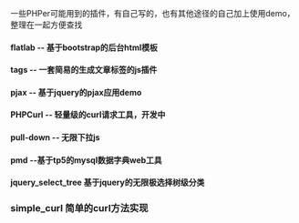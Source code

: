 一些PHPer可能用到的插件，有自己写的，也有其他途径的自己加上使用demo，整理在一起方便查找

#### flatlab  -- 基于bootstrap的后台html模板

#### tags -- 一套简易的生成文章标签的js插件

#### pjax -- 基于jquery的pjax应用demo

#### PHPCurl -- 轻量级的curl请求工具，开发中

#### pull-down  -- 无限下拉js

#### pmd --基于tp5的mysql数据字典web工具

#### jquery_select_tree 基于jquery的无限极选择树级分类

### simple_curl 简单的curl方法实现
